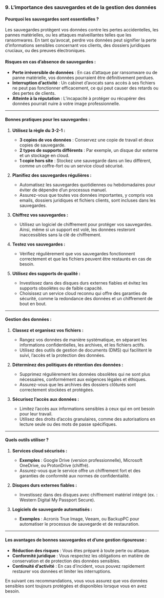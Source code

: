 ### 9. **L’importance des sauvegardes et de la gestion des données**

#### Pourquoi les sauvegardes sont essentielles ?

Les sauvegardes protègent vos données contre les pertes accidentelles, les pannes matérielles, ou les attaques malveillantes telles que les ransomwares. En tant qu’avocat, perdre vos données peut signifier la perte d’informations sensibles concernant vos clients, des dossiers juridiques cruciaux, ou des preuves électroniques.

#### Risques en cas d’absence de sauvegardes :
- **Perte irréversible de données** : En cas d’attaque par ransomware ou de panne matérielle, vos données pourraient être définitivement perdues.
- **Interruption d’activité** : Un cabinet d’avocats sans accès à ses fichiers ne peut pas fonctionner efficacement, ce qui peut causer des retards ou des pertes de clients.
- **Atteinte à la réputation** : L’incapacité à protéger ou récupérer des données pourrait nuire à votre image professionnelle.

---

#### Bonnes pratiques pour les sauvegardes :

1. **Utilisez la règle du 3-2-1 :**
   - **3 copies de vos données** : Conservez une copie de travail et deux copies de sauvegarde.
   - **2 types de supports différents** : Par exemple, un disque dur externe et un stockage en cloud.
   - **1 copie hors site** : Stockez une sauvegarde dans un lieu différent, comme un coffre-fort ou un service cloud sécurisé.

2. **Planifiez des sauvegardes régulières :**
   - Automatisez les sauvegardes quotidiennes ou hebdomadaires pour éviter de dépendre d’un processus manuel.
   - Assurez-vous que toutes vos données importantes, y compris vos emails, dossiers juridiques et fichiers clients, sont incluses dans les sauvegardes.

3. **Chiffrez vos sauvegardes :**
   - Utilisez un logiciel de chiffrement pour protéger vos sauvegardes. Ainsi, même si un support est volé, les données resteront inaccessibles sans la clé de chiffrement.

4. **Testez vos sauvegardes :**
   - Vérifiez régulièrement que vos sauvegardes fonctionnent correctement et que les fichiers peuvent être restaurés en cas de besoin.

5. **Utilisez des supports de qualité :**
   - Investissez dans des disques durs externes fiables et évitez les supports obsolètes ou de faible capacité.
   - Choisissez un service cloud reconnu qui offre des garanties de sécurité, comme la redondance des données et un chiffrement de bout en bout.

---

#### Gestion des données :

1. **Classez et organisez vos fichiers :**
   - Rangez vos données de manière systématique, en séparant les informations confidentielles, les archives, et les fichiers actifs.
   - Utilisez des outils de gestion de documents (DMS) qui facilitent le suivi, l’accès et la protection des données.

2. **Déterminez des politiques de rétention des données :**
   - Supprimez régulièrement les données obsolètes qui ne sont plus nécessaires, conformément aux exigences légales et éthiques.
   - Assurez-vous que les archives des dossiers clôturés sont correctement stockées et protégées.

3. **Sécurisez l’accès aux données :**
   - Limitez l’accès aux informations sensibles à ceux qui en ont besoin pour leur travail.
   - Utilisez des droits d’accès granulaires, comme des autorisations en lecture seule ou des mots de passe spécifiques.

---

#### Quels outils utiliser ?

1. **Services cloud sécurisés :**
   - **Exemples** : Google Drive (version professionnelle), Microsoft OneDrive, ou ProtonDrive (chiffré).
   - Assurez-vous que le service offre un chiffrement fort et des garanties de conformité aux normes de confidentialité.

2. **Disques durs externes fiables :**
   - Investissez dans des disques avec chiffrement matériel intégré (ex. : Western Digital My Passport Secure).

3. **Logiciels de sauvegarde automatisés :**
   - **Exemples** : Acronis True Image, Veeam, ou BackupPC pour automatiser le processus de sauvegarde et de restauration.

---

#### Les avantages de bonnes sauvegardes et d’une gestion rigoureuse :
- **Réduction des risques** : Vous êtes préparé à toute perte ou attaque.
- **Conformité juridique** : Vous respectez les obligations en matière de conservation et de protection des données sensibles.
- **Continuité d’activité** : En cas d’incident, vous pouvez rapidement restaurer vos données et limiter les interruptions.

En suivant ces recommandations, vous vous assurez que vos données sensibles sont toujours protégées et disponibles lorsque vous en avez besoin.